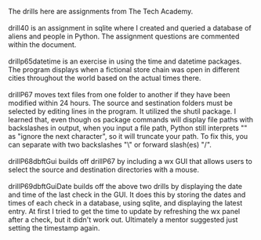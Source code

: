 The drills here are assignments from The Tech Academy. 
</br></br>
drill40 is an assignment in sqlite where I created and queried a database of aliens and people in Python. The assignment questions are commented within the document. 
</br></br>
drillp65datetime is an exercise in using the time and datetime packages. The program displays when a fictional store chain was open in different cities throughout the world based on the actual times there.
</br></br>
drillP67 moves text files from one folder to another if they have been modified within 24 hours. The source and sestination folders must be selected by editing lines in the program. It utilized the shutil package. 
I learned that, even though os package commands will display file paths with backslashes in output, when you input a file path, Python still interprets "\" as "ignore the next character", 
so it will truncate your path. To fix this, you can separate with two backslashes "\\" or forward slash(es) "/".
</br></br>
drillP68dbftGui builds off drillP67 by including a wx GUI that allows users to select the source and destination directories with a mouse.
</br></br>
drillP69dbftGuiDate builds off the above two drills by displaying the date and time of the last check in the GUI. 
It does this by storing the dates and times of each check in a database, using sqlite, and displaying the latest entry.
At first I tried to get the time to update by refreshing the wx panel after a check, but it didn't work out. 
Ultimately a mentor suggested just setting the timestamp again.
